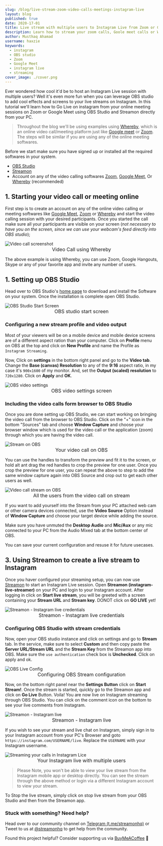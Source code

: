 ```yaml
---
slug: /blog/live-stream-zoom-video-calls-meetings-instagram-live
layout: blog
published: true
date: 2020-17-01
title: Live stream with multiple users to Instagram Live from Zoom or Google Meet using OBS and Streamon
description: Learn how to stream your zoom calls, Goole meet calls or Whereby calls into Instagram live from your PC using OBS Studio and Streamon.
author: Musthaq Ahamad
username: haxzie
keywords:
  - instagram
  - OBS studio
  - Zoom
  - Google Meet
  - instagram live
  - streaming
cover_image: ./cover.png
---
```


Ever wondered how cool it'd be to host an Instagram Live session with multiple users? Well it's even more fun when you can leverage OBS studio to add cool effects and screens to your live streams on Instagram. In this tutorial we'll learn how to Go Live on instagram from your online meeting sessions on Zoom or Google Meet using OBS Studio and Streamon directly from your PC.
> Throughout the blog we'll be using examples using [Whereby](https://whereby.com), which is an online video call/meeting platform just like [Google meet](https://meet.google.com) or [Zoom](https://zoom.us). The steps will be similar if you are using any of the online meeting softwares.


Before we start make sure you have signed up or installed all the required softwares in your system.
- [OBS Studio](https://obsproject.org)
- [Streamon](https://getstreamon.com)
- Account on any of the video calling softwares [Zoom](https://zoom.us), [Google Meet](https://meet.google.com), Or [Whereby](https://whereby.com) (recommended)

## 1. Starting your video call or meeting online
First step is to create an account on any of the online video calling or meeting softwares like [Google Meet](https://meet.google.com), [Zoom](https://zoom.us) or [Whereby](https://whereby.com) and start the video calling session with your desired participants. Once you started the call make sure all your participants are visible on your screen (_not necessary to have you on the screen, since we can use your webcam's feed directly into OBS studio_);

<Image src="./video-call.png" alt="Video call screenshot"/>
<span style="text-align: center; display: block; font-size: 1rem">Video Call using Whereby</span>



The above example is using Whereby, you can use Zoom, Google Hangouts, Skype or any of your favorite app and invite any number of users.

## 1. Setting up OBS Studio

Head over to OBS Studio's [home page](https://obsproject.com/) to download and install the Software on your system. Once the installation is complete open OBS Studio.

<Image src="./obs-ss.png" alt="OBS Studio Start Screen"/>
<span style="text-align: center; display: block; font-size: 1rem">OBS studio start screen</span>

### Configuring a new stream profile and video output

Most of your viewers will be on a mobile device and mobile device screens are of a different aspect ration than your computer. Click on **Profile** menu on OBS at the top and click on **New Profile** and name the Profile as `Instagram Streaming`.

Now, Click on **settings** in the bottom right panel and go to the **Video tab**. Change the **Base (canvas) Resolution** to any of the **9:16** aspect ratio, in my case it's `900x1600` of my monitor. And, set the **Output (scaled) resolution** to `720x1280`. Click on **Apply** and **OK**.

<Image src="./obs-video-settings.png" alt="OBS video settings"/>
<span style="text-align: center; display: block; font-size: 1rem">OBS video settings screen</span>

### Including the video calls form browser to OBS Studio
Once you are done setting up OBS Studio, we can start working on bringing the video call from the browser to OBS Studio. Click on the "+" icon in the bottom "Sources" tab and choose **Window Capture** and choose your browser window which is used for the video call or the application (zoom) through which you are having the video call.
 
<Image src="./obs-video-call.png" alt="Stream on OBS"/>
<span style="text-align: center; display: block; font-size: 1rem">Your video call on OBS</span>

You can use the handles to transform the preview and fit it to the screen, or hold alt ant drag the red handles to crop the preview for one user. Once you crop the preview for one user, you can repeat the above to step to add the same window capture again into OBS Source and crop out to get each other users as well.

<Image src="./obs-video-each-users.png" alt="Video call stream on OBS"/>
<span style="text-align: center; display: block; font-size: 1rem">All the users from the video call on stream</span>

If you want to add yourself into the Stream from your PC attached web cam or other camera devices connected, use the **Video Source** Option instead of **Window Capture** and choose your target device while adding the source.

Make sure you have unmuted the **Desktop Audio** and **Mic/Aux** or any mic connected to your PC from the Audio Mixed tab at the bottom center of OBS.

You can save your current configuration and resuse it for future usecases.

## 3. Using Streamon to create a live stream to Instagram

Once you haver configured your streaming setup, you can now use [Streamon](https://getstreamon.com) to start an Instagram Live session. Open **Streamon (instagram-live-streamer)** on your PC and login to your Instagram account. After logging in click on **Start live stream**, you will be greeted with a screen containing your **Stream URL** and **Stream key**. DONOT click on **GO LIVE** yet!

<Image src="./streamon-creds.png" alt="Streamon - Instagram live credentials"/>
<span style="text-align: center; display: block; font-size: 1rem">Streamon - Instagram live credentials</span>

### Configuring OBS Studio with stream credentials

Now, open your OBS studio instance and click on settings and go to **Stream** tab. In the service, make sure to select **Custom** and then copy paste the **Server URL/Stream URL** and the **Stream Key** from the Streamon app into OBS. Make sure the `use authentication` check box is **Unchecked**. Click on apply and ok.

<Image src="./obs-stream-config.png" alt="OBS Live Config"/>
<span style="text-align: center; display: block; font-size: 1rem">Configuring OBS Stream configuration</span>

Now, on the bottom right panel near the **Settings Button** click on **Start Stream!**. Once the stream is started, quickly go to the Streamon app and click on **Go Live** Button. Voila! You are now live on Instagram streaming through OBS Studio. You can click on the comment icon on the bottom to see your live comments from Instagram.

<Image src="./streamon-live.png" alt="Streamon - Instagram live"/>
<span style="text-align: center; display: block; font-size: 1rem">Streamon - Instagram live</span>

If you wish to see your stream and live chat on Instagram, simply sign in to your Instagram account from your PC's Browser and goto `https://instagram.com/USERNAME/live`. Replace the `USERNAME` with your Instagram username.

<Image src="./live-video-calls.png" alt="Streaming your calls in Instagram Lice"/>
<span style="text-align: center; display: block; font-size: 1rem">Your Instagram live with multiple users</span>

> Please Note, you won't be able to view your live stream from the Instagram mobile app or desktop directly. You can see the stream through the above method or login via a different Instagram account to view your stream.

To Stop the live stream, simply click on stop live stream from your OBS Studio and then from the Streamon app.


### Stuck with something? Need help?
Head over to our community channel on [Telegram (t.me/streamonhq)](https://t.me/streamonhq) or Tweet to us at [@streamonhq](https://twitter.com/streamonhq) to get help from the community.

Found this project helpful? Consider supporting us via [BuyMeACoffee](https://buymeacoff.ee/haxzie) 💖 